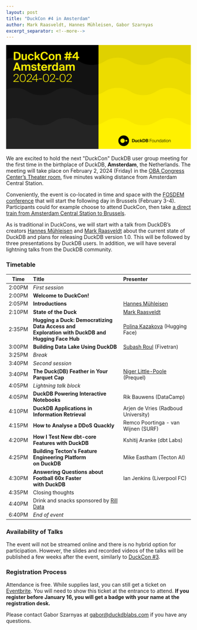 ```yaml
---
layout: post
title: "DuckCon #4 in Amsterdam"
author: Mark Raasveldt, Hannes Mühleisen, Gabor Szarnyas
excerpt_separator: <!--more-->
---
```


<img src="/images/duckcon4-splashscreen.png"
     alt="DuckCon #4 Splashscreen"
     width="680"
     />

We are excited to hold the next "DuckCon" DuckDB user group meeting for the first time in the birthplace of DuckDB, **Amsterdam**, the Netherlands. The meeting will take place on February 2, 2024 (Friday) in the [OBA Congress Center’s Theater room](https://www.obacongres.nl/congres-&-beurs), five minutes walking distance from Amsterdam Central Station.

Conveniently, the event is co-located in time and space with the [FOSDEM conference](https://fosdem.org/2024/) that will start the following day in Brussels (February 3-4). Participants could for example choose to attend DuckCon, then take [a direct train from Amsterdam Central Station to Brussels](https://www.thetrainline.com/book/results?origin=urn%3Atrainline%3Ageneric%3Aloc%3A5894&destination=urn%3Atrainline%3Ageneric%3Aloc%3A5974&outwardDate=2024-02-02T18%3A15%3A00&outwardDateType=departAfter&journeySearchType=single&passengers%5B%5D=1996-10-04%7Cd34963f0-4e57-422e-a8be-848783b83a2d&directSearch=false&selectedOutward=C1SRpGy5UVI%3D%3ACwVMIYhanGk%3D%3AStandard).

As is traditional in DuckCons, we will start with a talk from DuckDB’s creators [Hannes Mühleisen](https://hannes.muehleisen.org/) and [Mark Raasveldt](https://mytherin.github.io/) about the current state of DuckDB and plans for releasing DuckDB version 1.0. This will be followed by three presentations by DuckDB users. In addition, we will have several lightning talks from the DuckDB community.

### Timetable

| Time   | Title                                                                                               | Presenter                                                                 |
| ------ | :-------------------------------------------------------------------------------------------------- | :-------------------------------------------------------------------------|
| 2:00PM | _First session_                                                                                     |                                                                           |
| 2:00PM | **Welcome to DuckCon!**                                                                             |                                                                           |
| 2:05PM | **Introductions**                                                                                   | [Hannes Mühleisen](https://hannes.muehleisen.org/)                        |
| 2:10PM | **State of the Duck**                                                                               | [Mark Raasveldt](https://mytherin.github.io/)                             |
| 2:35PM | **Hugging a Duck: Democratizing Data Access and <br> Exploration with DuckDB and Hugging Face Hub** | [Polina Kazakova](https://huggingface.co/polinaeterna) (Hugging Face)     |
| 3:00PM | **Building Data Lake Using DuckDB**                                                                 | [Subash Roul](https://www.linkedin.com/in/subashroul/) (Fivetran)         |
| 3:25PM | _Break_                                                                                             |                                                                           |
| 3:40PM | _Second session_                                                                                    |                                                                           |
| 3:40PM | **The Duck(DB) Feather in Your Parquet Cap**                                                        | [Niger Little-Poole](https://www.linkedin.com/in/nlittlepoole/) (Prequel) |
| 4:05PM | _Lightning talk block_                                                                              |                                                                           |
| 4:05PM | **DuckDB Powering Interactive Notebooks**                                                           | Rik Bauwens (DataCamp)                                                    |
| 4:10PM | **DuckDB Applications in Information Retrieval**                                                    | Arjen de Vries (Radboud University)                                       |
| 4:15PM | **How to Analyse a DDoS Quackly**                                                                   | Remco Poortinga - van Wijnen (SURF)                                       |
| 4:20PM | **How I Test New dbt-core Features with DuckDB**                                                    | Kshitij Aranke (dbt Labs)                                                 |
| 4:25PM | **Building Tecton's Feature Engineering Platform <br> on DuckDB**                                   | Mike Eastham (Tecton AI)                                                  |
| 4:30PM | **Answering Questions about Football 60x Faster <br> with DuckDB**                                  | Ian Jenkins (Liverpool FC)                                                |
| 4:35PM | Closing thoughts                                                                                    |                                                                           |
| 4:40PM | Drink and snacks sponsored by [Rill Data](https://www.rilldata.com/)                                |                                                                           |
| 6:40PM | _End of event_                                                                                      |

### Availability of Talks

The event will not be streamed online and there is no hybrid option for participation.
However, the slides and recorded videos of the talks will be published a few weeks after the event, similarly to [DuckCon #3](/2023/04/28/duckcon3).

### Registration Process

Attendance is free. While supplies last, you can still get a ticket on [Eventbrite](https://www.eventbrite.com/e/duckcon-4-amsterdam-tickets-733383609117). You will need to show this ticket at the entrance to attend. **If you register before January 16, you will get a badge with your name at the registration desk.**

Please contact Gabor Szarnyas at [gabor@duckdblabs.com](mailto:gabor@duckdblabs.com) if you have any questions.

